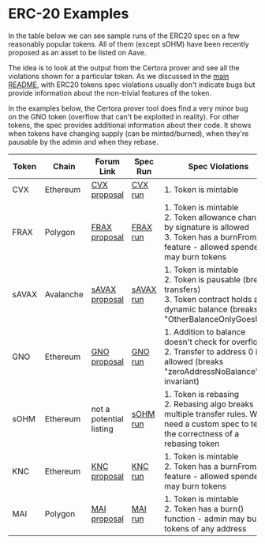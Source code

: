 # ERC-20 Examples

In the table below we can see sample runs of the ERC20 spec on a few reasonably popular tokens. All of them (except sOHM)
have been recently proposed as an asset to be listed on Aave.

The idea is to look at the output from the Certora prover and see all the violations shown for a particular token.
As we discussed in the [main README](../README.md), with ERC20 tokens spec violations usually don't indicate bugs but
provide information about the non-trivial features of the token. 

In the examples below, the Certora prover tool does find a very minor bug on the GNO token (overflow that can't be exploited
in reality). For other tokens, the spec provides additional information about their code. It shows when tokens have changing
supply (can be minted/burned), when they're pausable by the admin and when they rebase.

| Token | Chain     | Forum Link                                                                                                                | Spec Run                                                                                                                           | Spec Violations                                                                                                                                     |
| ----- | --------- | ------------------------------------------------------------------------------------------------------------------------- | ---------------------------------------------------------------------------------------------------------------------------------- | --------------------------------------------------------------------------------------------------------------------------------------------------- |
| CVX   | Ethereum  | [CVX proposal](https://governance.aave.com/t/arc-add-support-for-cvx-convex-finance-token/7319)                           | [CVX run](https://vaas-stg.certora.com/output/67509/e6f2daaea56b20e5b789/?anonymousKey=32c1ac33f0811df931d7b662d8a8f8afd9dcaa73)   | 1\. Token is mintable                                                                                                                               |
| FRAX  | Polygon   | [FRAX proposal](https://governance.aave.com/t/add-frax-as-asset-to-aave-v3-markets/7860)                                  | [FRAX run](https://vaas-stg.certora.com/output/67509/2ee27460cc038171efb5/?anonymousKey=b5858b1b0c879fa3332871e07b88c66ecd77702b)  | 1\. Token is mintable<br>2\. Token allowance change by signature is allowed<br>3\. Token has a burnFrom() feature - allowed spender may burn tokens |
| sAVAX | Avalanche | [sAVAX proposal](https://governance.aave.com/t/arc-add-support-for-savax-benqi-liquid-staking-avax-token-on-aave-v3/7892) | [sAVAX run](https://vaas-stg.certora.com/output/67509/2c9355896a35406f062e/?anonymousKey=62e852e8edadb178c14c75d96cefe4e0922cffa3) | 1\. Token is mintable<br>2\. Token is pausable (breaks transfers)<br>3\. Token contract holds a dynamic balance (breaks "OtherBalanceOnlyGoesUp")   |
| GNO   | Ethereum  | [GNO proposal](https://governance.aave.com/t/arc-add-gno-to-aave-v2/7966)                                                 | [GNO run](https://vaas-stg.certora.com/output/67509/fa7eb844230324eb5a29/?anonymousKey=f8e201b45742eaecc01a7544ec1e6ec64cd267ec)   | 1\. Addition to balance doesn't check for overflow<br>2\. Transfer to address 0 is allowed (breaks "zeroAddressNoBalance" invariant)                |
| sOHM  | Ethereum  | not a potential listing                                                                                                   | [sOHM run](https://vaas-stg.certora.com/output/67509/ab6d95c29de96d81fba9/?anonymousKey=bc1973e4bdb9255bf92d5a0a0e78bbb3cded4925)  | 1\. Token is rebasing<br>2\. Rebasing algo breaks multiple transfer rules. We'd need a custom spec to test the correctness of a rebasing token      |
| KNC   | Ethereum  | [KNC proposal](https://governance.aave.com/t/arc-add-new-knc-to-aave/8236)                                                | [KNC run](https://vaas-stg.certora.com/output/67509/a52c3356ecd40412b672/?anonymousKey=00d85632f4240a4d872453ce6f62afda6bff0995)   | 1\. Token is mintable<br>2\. Token has a burnFrom() feature - allowed spender may burn tokens                                                       |
| MAI   | Polygon   | [MAI proposal](https://governance.aave.com/t/add-mai-on-aave-v3/7630/24)                                                | [MAI run](https://prover.certora.com/output/67509/69e0516d38f1e2a98b1a/?anonymousKey=d1ecafe9ea2b57d2b1444ccc39d02e03d5e4929f)   | 1\. Token is mintable<br>2\. Token has a burn() function - admin may burn tokens of any address                                                     |